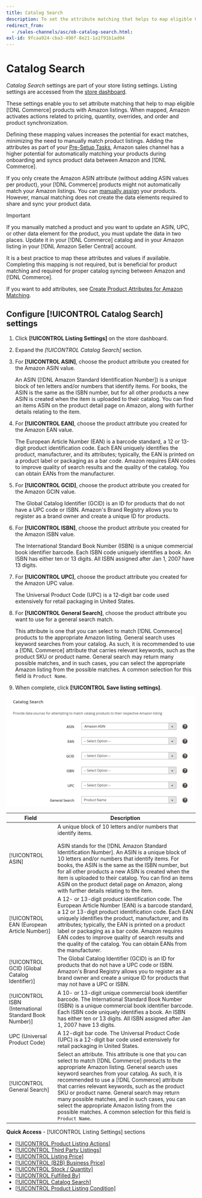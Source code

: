 ```yaml
---
title: Catalog Search
description: To set the attribute matching that helps to map eligible Commerce catalog products with Amazon listings, update the Catalog Search settings.
redirect_from: 
  - /sales-channels/asc/ob-catalog-search.html: 
exl-id: 9fcaa924-cba3-498f-8e21-1a1f91b1ad04
---
```

# Catalog Search

_Catalog Search_ settings are part of your store listing settings. Listing settings are accessed from the [store dashboard](./amazon-store-dashboard.md).

These settings enable you to set attribute matching that help to map eligible [!DNL Commerce] products with Amazon listings. When mapped, Amazon activates actions related to pricing, quantity, overrides, and order and product synchronization.

Defining these mapping values increases the potential for exact matches, minimizing the need to manually match product listings. Adding the attributes as part of your [Pre-Setup Tasks](./amazon-pre-setup-tasks.md), Amazon sales channel has a higher potential for automatically matching your products during onboarding and syncs product data between Amazon and [!DNL Commerce].

If you only create the Amazon ASIN attribute (without adding ASIN values per product), your [!DNL Commerce] products might not automatically match your Amazon listings. You can [manually assign](./creating-assigning-catalog-products.md) your products. However, manual matching does not create the data elements required to share and sync your product data.

>[!IMPORTANT]
>
>If you manually matched a product and you want to update an ASIN, UPC, or other data element for the product, you must update the data in two places. Update it in your [!DNL Commerce] catalog and in your Amazon listing in your [!DNL Amazon Seller Central] account.

It is a best practice to map these attributes and values if available. Completing this mapping is not required, but is beneficial for product matching and required for proper catalog syncing between Amazon and [!DNL Commerce].

If you want to add attributes, see [Create Product Attributes for Amazon Matching](./ob-creating-magento-attributes.md).

## Configure [!UICONTROL Catalog Search] settings

1. Click **[!UICONTROL Listing Settings]** on the store dashboard.

1. Expand the _[!UICONTROL Catalog Search]_ section.

1. For **[!UICONTROL ASIN]**, choose the product attribute you created for the Amazon ASIN value.

   An ASIN ([!DNL Amazon Standard Identification Number]) is a unique block of ten letters and/or numbers that identify items. For books, the ASIN is the same as the ISBN number, but for all other products a new ASIN is created when the item is uploaded to their catalog. You can find an items ASIN on the product detail page on Amazon, along with further details relating to the item.

1. For **[!UICONTROL EAN]**, choose the product attribute you created for the Amazon EAN value.

   The European Article Number (EAN) is a barcode standard, a 12 or 13-digit product identification code. Each EAN uniquely identifies the product, manufacturer, and its attributes; typically, the EAN is printed on a product label or packaging as a bar code. Amazon requires EAN codes to improve quality of search results and the quality of the catalog. You can obtain EANs from the manufacturer.

1. For **[!UICONTROL GCID]**, choose the product attribute you created for the Amazon GCIN value.

   The Global Catalog Identifier (GCID) is an ID for products that do not have a UPC code or ISBN. Amazon's Brand Registry allows you to register as a brand owner and create a unique ID for products.

1. For **[!UICONTROL ISBN]**, choose the product attribute you created for the Amazon ISBN value.

   The International Standard Book Number (ISBN) is a unique commercial book identifier barcode. Each ISBN code uniquely identifies a book. An ISBN has either ten or 13 digits. All ISBN assigned after Jan 1, 2007 have 13 digits.

1. For **[!UICONTROL UPC]**, choose the product attribute you created for the Amazon UPC value.

   The Universal Product Code (UPC) is a 12-digit bar code used extensively for retail packaging in United States.

1. For **[!UICONTROL General Search]**, choose the product attribute you want to use for a general search match.

   This attribute is one that you can select to match [!DNL Commerce] products to the appropriate Amazon listing. General search uses keyword searches from your catalog. As such, it is recommended to use a [!DNL Commerce] attribute that carries relevant keywords, such as the product SKU or product name. General search may return many possible matches, and in such cases, you can select the appropriate Amazon listing from the possible matches. A common selection for this field is `Product Name`.

1. When complete, click **[!UICONTROL Save listing settings]**.

![Catalog Search](assets/amazon-catalog-search.png)

|Field|Description|
|--- |--- |
|[!UICONTROL ASIN]|A unique block of 10 letters and/or numbers that identify items.<br><br>ASIN stands for the [!DNL Amazon Standard Identification Number]. An ASIN is a unique block of 10 letters and/or numbers that identify items. For books, the ASIN is the same as the ISBN number, but for all other products a new ASIN is created when the item is uploaded to their catalog. You can find an items ASIN on the product detail page on Amazon, along with further details relating to the item. |
|[!UICONTROL EAN (European Article Number)]|A 12- or 13-digit product identification code. The European Article Number (EAN) is a barcode standard, a 12 or 13-digit product identification code. Each EAN uniquely identifies the product, manufacturer, and its attributes; typically, the EAN is printed on a product label or packaging as a bar code. Amazon requires EAN codes to improve quality of search results and the quality of the catalog. You can obtain EANs from the manufacturer. |
|[!UICONTROL GCID (Global Catalog Identifier)]|The Global Catalog Identifier (GCID) is an ID for products that do not have a UPC code or ISBN. Amazon's Brand Registry allows you to register as a brand owner and create a unique ID for products that may not have a UPC or ISBN. |
|[!UICONTROL ISBN (International Standard Book Number)]|A 10- or 13-digit unique commercial book identifier barcode. The International Standard Book Number (ISBN) is a unique commercial book identifier barcode. Each ISBN code uniquely identifies a book. An ISBN has either ten or 13 digits. All ISBN assigned after Jan 1, 2007 have 13 digits. |
|UPC (Universal Product Code)|A 12-digit bar code. The Universal Product Code (UPC) is a 12-digit bar code used extensively for retail packaging in United States. |
|[!UICONTROL General Search]|Select an attribute. This attribute is one that you can select to match [!DNL Commerce] products to the appropriate Amazon listing. General search uses keyword searches from your catalog. As such, it is recommended to use a [!DNL Commerce] attribute that carries relevant keywords, such as the product SKU or product name. General search may return many possible matches, and in such cases, you can select the appropriate Amazon listing from the possible matches. A common selection for this field is `Product Name`.|

**Quick Access** - [!UICONTROL Listing Settings] sections

- [[!UICONTROL Product Listing Actions]](./product-listing-actions.md)
- [[!UICONTROL Third Party Listings]](./third-party-listing-settings.md)
- [[!UICONTROL Listing Price]](./listing-price.md)
- [[!UICONTROL (B2B) Business Price]](./business-pricing.md)
- [[!UICONTROL Stock / Quantity]](./stock-quantity.md)
- [[!UICONTROL Fulfilled By]](./fulfilled-by.md)
- [[!UICONTROL Catalog Search]](./catalog-search.md)
- [[!UICONTROL Product Listing Condition]](./product-listing-condition.md)
